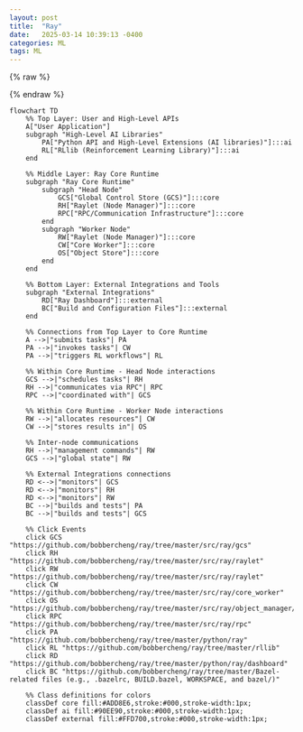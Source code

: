 ```yaml
---
layout: post
title:  "Ray"
date:   2025-03-14 10:39:13 -0400
categories: ML
tags: ML
---
```


{% raw %}
<script type="module">
  import mermaid from 'https://cdn.jsdelivr.net/npm/mermaid@11/dist/mermaid.esm.min.mjs';
  mermaid.initialize({ startOnLoad: true });
  document.querySelectorAll('pre > code.language-mermaid').forEach((codeBlock) => {
    codeBlock.parentElement.outerHTML = `<pre class="mermaid">${codeBlock.textContent}</pre>`;
  });
</script>
{% endraw %}


```mermaid
flowchart TD
    %% Top Layer: User and High-Level APIs
    A["User Application"]
    subgraph "High-Level AI Libraries"
        PA["Python API and High‑Level Extensions (AI libraries)"]:::ai
        RL["RLlib (Reinforcement Learning Library)"]:::ai
    end

    %% Middle Layer: Ray Core Runtime
    subgraph "Ray Core Runtime"
        subgraph "Head Node"
            GCS["Global Control Store (GCS)"]:::core
            RH["Raylet (Node Manager)"]:::core
            RPC["RPC/Communication Infrastructure"]:::core
        end
        subgraph "Worker Node"
            RW["Raylet (Node Manager)"]:::core
            CW["Core Worker"]:::core
            OS["Object Store"]:::core
        end
    end

    %% Bottom Layer: External Integrations and Tools
    subgraph "External Integrations"
        RD["Ray Dashboard"]:::external
        BC["Build and Configuration Files"]:::external
    end

    %% Connections from Top Layer to Core Runtime
    A -->|"submits tasks"| PA
    PA -->|"invokes tasks"| CW
    PA -->|"triggers RL workflows"| RL

    %% Within Core Runtime - Head Node interactions
    GCS -->|"schedules tasks"| RH
    RH -->|"communicates via RPC"| RPC
    RPC -->|"coordinated with"| GCS

    %% Within Core Runtime - Worker Node interactions
    RW -->|"allocates resources"| CW
    CW -->|"stores results in"| OS

    %% Inter-node communications
    RH -->|"management commands"| RW
    GCS -->|"global state"| RW

    %% External Integrations connections
    RD <-->|"monitors"| GCS
    RD <-->|"monitors"| RH
    RD <-->|"monitors"| RW
    BC -->|"builds and tests"| PA
    BC -->|"builds and tests"| GCS

    %% Click Events
    click GCS "https://github.com/bobbercheng/ray/tree/master/src/ray/gcs"
    click RH "https://github.com/bobbercheng/ray/tree/master/src/ray/raylet"
    click RW "https://github.com/bobbercheng/ray/tree/master/src/ray/raylet"
    click CW "https://github.com/bobbercheng/ray/tree/master/src/ray/core_worker"
    click OS "https://github.com/bobbercheng/ray/tree/master/src/ray/object_manager/plasma"
    click RPC "https://github.com/bobbercheng/ray/tree/master/src/ray/rpc"
    click PA "https://github.com/bobbercheng/ray/tree/master/python/ray"
    click RL "https://github.com/bobbercheng/ray/tree/master/rllib"
    click RD "https://github.com/bobbercheng/ray/tree/master/python/ray/dashboard"
    click BC "https://github.com/bobbercheng/ray/tree/master/Bazel-related files (e.g., .bazelrc, BUILD.bazel, WORKSPACE, and bazel/)"

    %% Class definitions for colors
    classDef core fill:#ADD8E6,stroke:#000,stroke-width:1px;
    classDef ai fill:#90EE90,stroke:#000,stroke-width:1px;
    classDef external fill:#FFD700,stroke:#000,stroke-width:1px;
```


[my Resume]: https://bobbercheng.github.io/blog/resume/2024/04/07/Bobber-Resume.html
[my Github]: https://github.com/bobbercheng
[my Linkedin]: https://www.linkedin.com/in/bobbercheng/
[my Kaggle]:   https://www.kaggle.com/bobber
[my Huggingface]: https://huggingface.co/bobber
[My twitter]: https://twitter.com/bobbercheng
